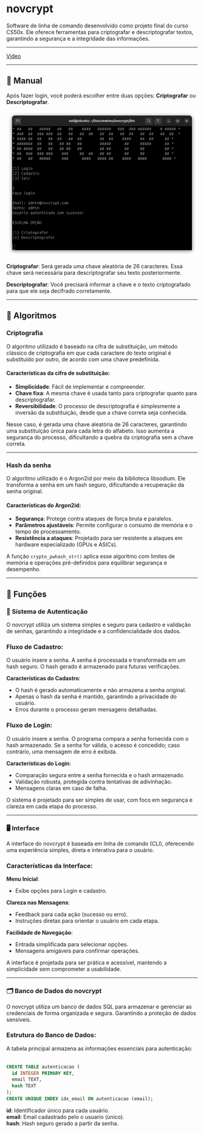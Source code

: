# **novcrypt**
Software de linha de comando desenvolvido como projeto final do curso CS50x. Ele oferece ferramentas para criptografar e descriptografar textos, garantindo a segurança e a integridade das informações.  
***
[Video](https://youtu.be/hBTYUiTEzk4)


---
## 📖 **Manual**
Após fazer login, você poderá escolher entre duas opções: **Criptografar** ou **Descriptografar**.

![Print do projeto](https://raw.githubusercontent.com/dejoao/novcrypt/main/src/print.png)

**Criptografar**: Será gerada uma chave aleatória de 26 caracteres. Essa chave será necessária para descriptografar seu texto posteriormente.

**Descriptografar**: Você precisará informar a chave e o texto criptografado para que ele seja decifrado corretamente.

---
## 🧠 **Algoritmos**
### Criptografia
O algoritmo utilizado é baseado na cifra de substituição, um método clássico de criptografia em que cada caractere do texto original é substituído por outro, de acordo com uma chave predefinida.

#### Características da cifra de substituição:

- **Simplicidade**: Fácil de implementar e compreender.  
- **Chave fixa**: A mesma chave é usada tanto para criptografar quanto para descriptografar.
- **Reversibilidade**: O processo de descriptografia é simplesmente a inversão da substituição, desde que a chave correta seja conhecida.

  
Nesse caso, é gerada uma chave aleatória de 26 caracteres, garantindo uma substituição única para cada letra do alfabeto. Isso aumenta a segurança do processo, dificultando a quebra da criptografia sem a chave correta.
***
### Hash da senha
O algoritmo utilizado é o Argon2id por meio da biblioteca libsodium. Ele transforma a senha em um hash seguro, dificultando a recuperação da senha original.

#### Características do Argon2id:
- **Segurança**: Protege contra ataques de força bruta e paralelos.
- **Parâmetros ajustáveis**: Permite configurar o consumo de memória e o tempo de processamento.
- **Resistência a ataques**: Projetado para ser resistente a ataques em hardware especializado (GPUs e ASICs).

A função `crypto_pwhash_str()` aplica esse algoritmo com limites de memória e operações pré-definidos para equilibrar segurança e desempenho.
***
## 🧰 **Funções** 
### 🔐 Sistema de Autenticação
O novcrypt utiliza um sistema simples e seguro para cadastro e validação de senhas, garantindo a integridade e a confidencialidade dos dados.

### Fluxo de Cadastro:
O usuário insere a senha.
A senha é processada e transformada em um hash seguro.
O hash gerado é armazenado para futuras verificações.

**Características do Cadastro**:

- O hash é gerado automaticamente e não armazena a senha original.
- Apenas o hash da senha é mantido, garantindo a privacidade do usuário.
- Erros durante o processo geram mensagens detalhadas.

### Fluxo de Login:
O usuário insere a senha.
O programa compara a senha fornecida com o hash armazenado.
Se a senha for válida, o acesso é concedido; caso contrário, uma mensagem de erro é exibida.

**Características do Login**:

- Comparação segura entre a senha fornecida e o hash armazenado.
- Validação robusta, protegida contra tentativas de adivinhação.
- Mensagens claras em caso de falha.
  
O sistema é projetado para ser simples de usar, com foco em segurança e clareza em cada etapa do processo.
***
### 🖥️ Interface
A interface do novcrypt é baseada em linha de comando (CLI), oferecendo uma experiência simples, direta e interativa para o usuário.

### Características da Interface:

**Menu Inicial**:

- Exibe opções para Login e cadastro.

**Clareza nas Mensagens**:

- Feedback para cada ação (sucesso ou erro).
- Instruções diretas para orientar o usuário em cada etapa.

**Facilidade de Navegação**:

- Entrada simplificada para selecionar opções.
- Mensagens amigáveis para confirmar operações.

A interface é projetada para ser prática e acessível, mantendo a simplicidade sem comprometer a usabilidade.
***
### 🗂️ Banco de Dados do novcrypt
O novcrypt utiliza um banco de dados SQL para armazenar e gerenciar as credenciais de forma organizada e segura. Garantindo a proteção de dados sensíveis.

### Estrutura do Banco de Dados:
A tabela principal armazena as informações essenciais para autenticação:

``` sql

CREATE TABLE autenticacao (
  id INTEGER PRIMARY KEY,
  email TEXT,
  hash TEXT
);
CREATE UNIQUE INDEX idx_email ON autenticacao (email);
```
**id**: Identificador único para cada usuário.  
**email**: Email cadastrado pelo o usuario (único).  
**hash**: Hash seguro gerado a partir da senha.
